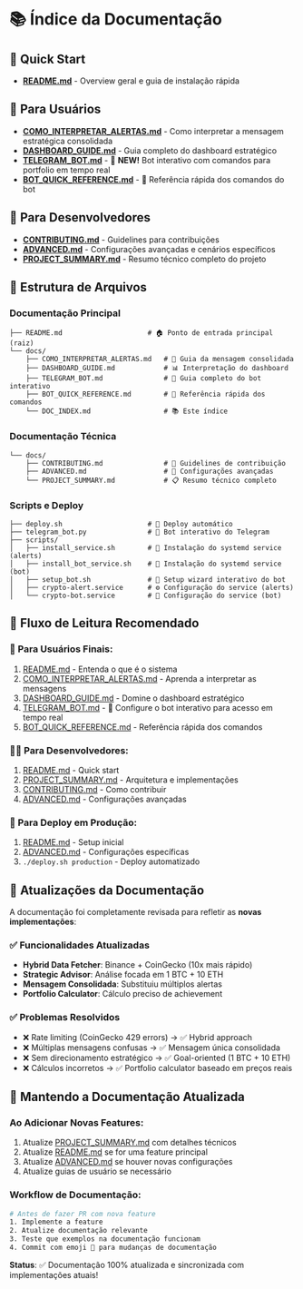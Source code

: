 # 📚 Índice da Documentação

## 🚀 Quick Start
- **[README.md](../README.md)** - Overview geral e guia de instalação rápida

## 🎯 Para Usuários
- **[COMO_INTERPRETAR_ALERTAS.md](COMO_INTERPRETAR_ALERTAS.md)** - Como interpretar a mensagem estratégica consolidada
- **[DASHBOARD_GUIDE.md](DASHBOARD_GUIDE.md)** - Guia completo do dashboard estratégico
- **[TELEGRAM_BOT.md](TELEGRAM_BOT.md)** - 🤖 **NEW!** Bot interativo com comandos para portfolio em tempo real
- **[BOT_QUICK_REFERENCE.md](BOT_QUICK_REFERENCE.md)** - 📱 Referência rápida dos comandos do bot

## 🔧 Para Desenvolvedores  
- **[CONTRIBUTING.md](CONTRIBUTING.md)** - Guidelines para contribuições
- **[ADVANCED.md](ADVANCED.md)** - Configurações avançadas e cenários específicos
- **[PROJECT_SUMMARY.md](PROJECT_SUMMARY.md)** - Resumo técnico completo do projeto

## 📁 Estrutura de Arquivos

### **Documentação Principal**
```
├── README.md                     # 🏠 Ponto de entrada principal (raiz)
└── docs/
    ├── COMO_INTERPRETAR_ALERTAS.md   # 📱 Guia da mensagem consolidada  
    ├── DASHBOARD_GUIDE.md            # 📊 Interpretação do dashboard
    ├── TELEGRAM_BOT.md               # 🤖 Guia completo do bot interativo
    ├── BOT_QUICK_REFERENCE.md        # 📱 Referência rápida dos comandos
    └── DOC_INDEX.md                  # 📚 Este índice
```

### **Documentação Técnica**
```
└── docs/
    ├── CONTRIBUTING.md               # 🤝 Guidelines de contribuição
    ├── ADVANCED.md                   # 🔧 Configurações avançadas
    └── PROJECT_SUMMARY.md            # 📋 Resumo técnico completo
```

### **Scripts e Deploy**
```
├── deploy.sh                     # 🚀 Deploy automático
├── telegram_bot.py               # 🤖 Bot interativo do Telegram
├── scripts/                      
│   ├── install_service.sh        # 🔧 Instalação do systemd service (alerts)
│   ├── install_bot_service.sh    # 🤖 Instalação do systemd service (bot)
│   ├── setup_bot.sh              # 🚀 Setup wizard interativo do bot
│   ├── crypto-alert.service      # ⚙️ Configuração do service (alerts)
│   └── crypto-bot.service        # 🤖 Configuração do service (bot)
```

## 🎯 Fluxo de Leitura Recomendado

### **👤 Para Usuários Finais:**
1. [README.md](../README.md) - Entenda o que é o sistema
2. [COMO_INTERPRETAR_ALERTAS.md](COMO_INTERPRETAR_ALERTAS.md) - Aprenda a interpretar as mensagens
3. [DASHBOARD_GUIDE.md](DASHBOARD_GUIDE.md) - Domine o dashboard estratégico
4. [TELEGRAM_BOT.md](TELEGRAM_BOT.md) - 🤖 Configure o bot interativo para acesso em tempo real
5. [BOT_QUICK_REFERENCE.md](BOT_QUICK_REFERENCE.md) - Referência rápida dos comandos

### **👨‍💻 Para Desenvolvedores:**
1. [README.md](../README.md) - Quick start
2. [PROJECT_SUMMARY.md](PROJECT_SUMMARY.md) - Arquitetura e implementações
3. [CONTRIBUTING.md](CONTRIBUTING.md) - Como contribuir
4. [ADVANCED.md](ADVANCED.md) - Configurações avançadas

### **🚀 Para Deploy em Produção:**
1. [README.md](../README.md) - Setup inicial
2. [ADVANCED.md](ADVANCED.md) - Configurações específicas
3. `./deploy.sh production` - Deploy automatizado

## 🔄 Atualizações da Documentação

A documentação foi completamente revisada para refletir as **novas implementações**:

### ✅ **Funcionalidades Atualizadas**
- **Hybrid Data Fetcher**: Binance + CoinGecko (10x mais rápido)
- **Strategic Advisor**: Análise focada em 1 BTC + 10 ETH
- **Mensagem Consolidada**: Substituiu múltiplos alertas
- **Portfolio Calculator**: Cálculo preciso de achievement

### ✅ **Problemas Resolvidos**
- ❌ Rate limiting (CoinGecko 429 errors) → ✅ Hybrid approach
- ❌ Múltiplas mensagens confusas → ✅ Mensagem única consolidada  
- ❌ Sem direcionamento estratégico → ✅ Goal-oriented (1 BTC + 10 ETH)
- ❌ Cálculos incorretos → ✅ Portfolio calculator baseado em preços reais

## 🤝 Mantendo a Documentação Atualizada

### **Ao Adicionar Novas Features:**
1. Atualize [PROJECT_SUMMARY.md](PROJECT_SUMMARY.md) com detalhes técnicos
2. Atualize [README.md](README.md) se for uma feature principal
3. Atualize [ADVANCED.md](ADVANCED.md) se houver novas configurações
4. Atualize guias de usuário se necessário

### **Workflow de Documentação:**
```bash
# Antes de fazer PR com nova feature
1. Implemente a feature
2. Atualize documentação relevante  
3. Teste que exemplos na documentação funcionam
4. Commit com emoji 📝 para mudanças de documentação
```

**Status**: ✅ Documentação 100% atualizada e sincronizada com implementações atuais!
